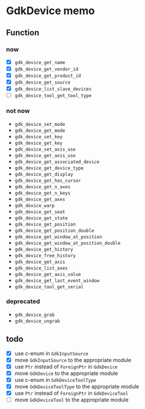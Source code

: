 GdkDevice memo
==============

Function
--------

### now

* [x] `gdk_device_get_name`
* [x] `gdk_device_get_vendor_id`
* [x] `gdk_device_get_product_id`
* [x] `gdk_device_get_source`
* [x] `gdk_device_list_slave_devices`
* [ ] `gdk_device_tool_get_tool_type`

### not now

* `gdk_device_set_mode`
* `gdk_device_get_mode`
* `gdk_device_set_key`
* `gdk_device_get_key`
* `gdk_device_set_axis_use`
* `gdk_device_get_axis_use`
* `gdk_device_get_associated_device`
* `gdk_device_get_device_type`
* `gdk_device_get_display`
* `gdk_device_get_has_cursor`
* `gdk_device_get_n_axes`
* `gdk_device_get_n_keys`
* `gdk_device_get_axes`
* `gdk_device_warp`
* `gdk_device_get_seat`
* `gdk_device_get_state`
* `gdk_device_get_position`
* `gdk_device_get_position_double`
* `gdk_device_get_window_at_position`
* `gdk_device_get_window_at_position_double`
* `gdk_device_get_history`
* `gdk_device_free_history`
* `gdk_device_get_axis`
* `gdk_device_list_axes`
* `gdk_device_get_axis_value`
* `gdk_device_get_last_event_window`
* `gdk_device_tool_get_serial`

### deprecated

* `gdk_device_grab`
* `gdk_device_ungrab`

todo
----

* [x] use c-enum in `GdkInputSource`
* [x] move `GdkInputSource` to the appropriate module
* [x] use `Ptr` instead of `ForeignPtr` in `GdkDevice`
* [x] move `GdkDevice` to the appropriate module
* [x] use c-enum in `GdkDeviceToolType`
* [x] move `GdkDeviceToolType` to the appropriate module
* [x] use `Ptr` instead of `ForeignPtr` in `GdkDeviceTool`
* [ ] move `GdkDeviceTool` to the appropriate module
